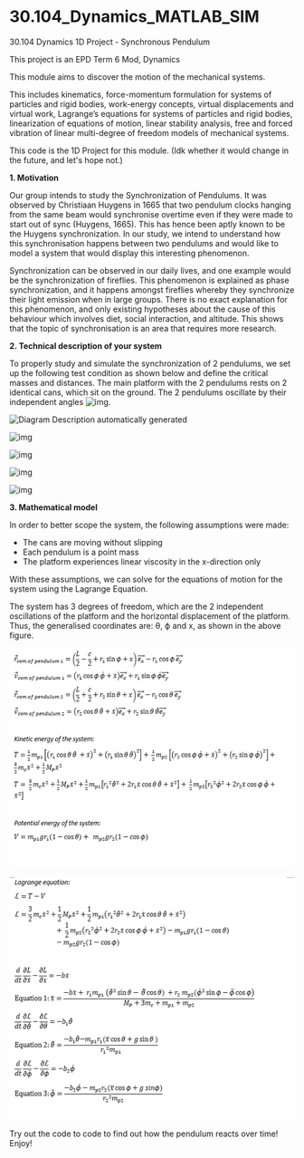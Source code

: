 # 30.104_Dynamics_MATLAB_SIM
30.104 Dynamics 1D Project - Synchronous Pendulum

This project is an EPD Term 6 Mod, Dynamics

This module aims to discover the motion of the mechanical systems. 

This includes kinematics, force-momentum formulation for systems of particles and rigid bodies, work-energy concepts, virtual displacements and virtual work, Lagrange’s equations for systems of particles and rigid bodies, linearization of equations of motion, linear stability analysis, free and forced vibration of linear multi-degree of freedom models of mechanical systems.

This code is the 1D Project for this module. (Idk whether it would change in the future, and let's hope not.)

**1. Motivation** 

Our group intends to study the Synchronization of Pendulums. It was observed by Christiaan Huygens in 1665 that two pendulum clocks hanging from the same beam would synchronise overtime even if they were made to start out of sync (Huygens, 1665). This has hence been aptly known to be the Huygens synchronization. In our study, we intend to understand how this synchronisation happens between two pendulums and would like to model a system that would display this interesting phenomenon. 

Synchronization can be observed in our daily lives, and one example would be the synchronization of fireflies. This phenomenon is explained as phase synchronization, and it happens amongst fireflies whereby they synchronize their light emission when in large groups. There is no exact explanation for this phenomenon, and only existing hypotheses about the cause of this behaviour which involves diet, social interaction, and altitude. This shows that the topic of synchronisation is an area that requires more research.

**2. Technical description of your system** 

To properly study and simulate the synchronization of 2 pendulums, we set up the following test condition as shown below and define the critical masses and distances. The main platform with the 2 pendulums rests on 2 identical cans, which sit on the ground. The 2 pendulums oscillate by their independent angles ![img](file:///C:/Users/tongh/AppData/Local/Temp/msohtmlclip1/01/clip_image002.png).

![Diagram  Description automatically generated](file:///C:/Users/tongh/AppData/Local/Temp/msohtmlclip1/01/clip_image004.png)

![img](file:///C:/Users/tongh/AppData/Local/Temp/msohtmlclip1/01/clip_image006.png)

![img](file:///C:/Users/tongh/AppData/Local/Temp/msohtmlclip1/01/clip_image008.png)

![img](file:///C:/Users/tongh/AppData/Local/Temp/msohtmlclip1/01/clip_image010.png)

![img](file:///C:/Users/tongh/AppData/Local/Temp/msohtmlclip1/01/clip_image012.png)

 

**3. Mathematical model** 

In order to better scope the system, the following assumptions were made: 

- The cans are moving without slipping 
- Each pendulum is a point mass 
- The platform experiences linear viscosity in the x-direction only 

With these assumptions, we can solve for the equations of motion for the system using the Lagrange Equation. 

The system has 3 degrees of freedom, which are the 2 independent oscillations of the platform and the horizontal displacement of the platform. Thus, the generalised coordinates are: θ, ϕ and x, as shown in the above figure. 

![KE_PE](.\KE_PE.png)

![Lag_eqn](.\Lag_eqn.png)

Try out the code to code to find out how the pendulum reacts over time! Enjoy!
